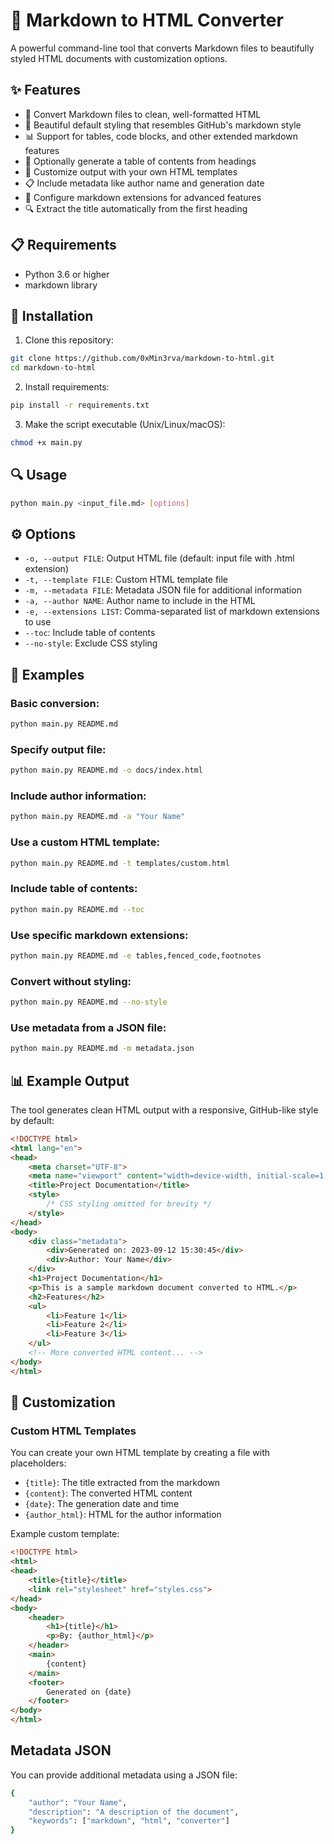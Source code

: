 # 📝 Markdown to HTML Converter

A powerful command-line tool that converts Markdown files to beautifully styled HTML documents with customization options.

## ✨ Features

- 🔄 Convert Markdown files to clean, well-formatted HTML
- 🎨 Beautiful default styling that resembles GitHub's markdown style
- 📊 Support for tables, code blocks, and other extended markdown features
- 📑 Optionally generate a table of contents from headings
- 🧩 Customize output with your own HTML templates
- 📋 Include metadata like author name and generation date
- 🔧 Configure markdown extensions for advanced features
- 🔍 Extract the title automatically from the first heading

## 📋 Requirements

- Python 3.6 or higher
- markdown library

## 🚀 Installation

1. Clone this repository:
```bash
git clone https://github.com/0xMin3rva/markdown-to-html.git
cd markdown-to-html
```

2. Install requirements:
```bash
pip install -r requirements.txt
```

3. Make the script executable (Unix/Linux/macOS):
```bash
chmod +x main.py
```

## 🔍 Usage

```bash
python main.py <input_file.md> [options]
```

## ⚙️ Options

- `-o, --output FILE`: Output HTML file (default: input file with .html extension)
- `-t, --template FILE`: Custom HTML template file
- `-m, --metadata FILE`: Metadata JSON file for additional information
- `-a, --author NAME`: Author name to include in the HTML
- `-e, --extensions LIST`: Comma-separated list of markdown extensions to use
- `--toc`: Include table of contents
- `--no-style`: Exclude CSS styling

## 📝 Examples

### Basic conversion:
```bash
python main.py README.md
```

### Specify output file:
```bash
python main.py README.md -o docs/index.html
```

### Include author information:
```bash
python main.py README.md -a "Your Name"
```

### Use a custom HTML template:
```bash
python main.py README.md -t templates/custom.html
```

### Include table of contents:
```bash
python main.py README.md --toc
```

### Use specific markdown extensions:
```bash
python main.py README.md -e tables,fenced_code,footnotes
```

### Convert without styling:
```bash
python main.py README.md --no-style
```

### Use metadata from a JSON file:
```bash
python main.py README.md -m metadata.json
```

## 📊 Example Output

The tool generates clean HTML output with a responsive, GitHub-like style by default:

```html
<!DOCTYPE html>
<html lang="en">
<head>
    <meta charset="UTF-8">
    <meta name="viewport" content="width=device-width, initial-scale=1.0">
    <title>Project Documentation</title>
    <style>
        /* CSS styling omitted for brevity */
    </style>
</head>
<body>
    <div class="metadata">
        <div>Generated on: 2023-09-12 15:30:45</div>
        <div>Author: Your Name</div>
    </div>
    <h1>Project Documentation</h1>
    <p>This is a sample markdown document converted to HTML.</p>
    <h2>Features</h2>
    <ul>
        <li>Feature 1</li>
        <li>Feature 2</li>
        <li>Feature 3</li>
    </ul>
    <!-- More converted HTML content... -->
</body>
</html>
```

## 🎨 Customization

### Custom HTML Templates

You can create your own HTML template by creating a file with placeholders:

- `{title}`: The title extracted from the markdown
- `{content}`: The converted HTML content
- `{date}`: The generation date and time
- `{author_html}`: HTML for the author information

Example custom template:

```html
<!DOCTYPE html>
<html>
<head>
    <title>{title}</title>
    <link rel="stylesheet" href="styles.css">
</head>
<body>
    <header>
        <h1>{title}</h1>
        <p>By: {author_html}</p>
    </header>
    <main>
        {content}
    </main>
    <footer>
        Generated on {date}
    </footer>
</body>
</html>
```

## Metadata JSON

You can provide additional metadata using a JSON file:
```bash
{
    "author": "Your Name",
    "description": "A description of the document",
    "keywords": ["markdown", "html", "converter"]
}
```